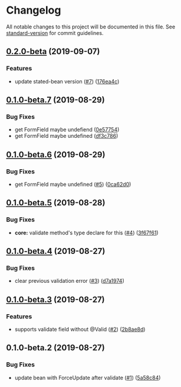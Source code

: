 # Changelog

All notable changes to this project will be documented in this file. See [standard-version](https://github.com/conventional-changelog/standard-version) for commit guidelines.

## [0.2.0-beta](https://github.com/mjolnirjs/stated-form-bean/compare/v0.1.0-beta.7...v0.2.0-beta) (2019-09-07)


### Features

* update stated-bean version ([#7](https://github.com/mjolnirjs/stated-form-bean/issues/7)) ([176ea4c](https://github.com/mjolnirjs/stated-form-bean/commit/176ea4c))

## [0.1.0-beta.7](https://github.com/mjolnirjs/stated-form-bean/compare/v0.1.0-beta.6...v0.1.0-beta.7) (2019-08-29)


### Bug Fixes

* get FormField maybe undefiend ([0e57754](https://github.com/mjolnirjs/stated-form-bean/commit/0e57754))
* get FormField maybe undefined ([df3c786](https://github.com/mjolnirjs/stated-form-bean/commit/df3c786))

## [0.1.0-beta.6](https://github.com/mjolnirjs/stated-form-bean/compare/v0.1.0-beta.5...v0.1.0-beta.6) (2019-08-29)


### Bug Fixes

* get FormField maybe undefined ([#5](https://github.com/mjolnirjs/stated-form-bean/issues/5)) ([0ca62d0](https://github.com/mjolnirjs/stated-form-bean/commit/0ca62d0))

## [0.1.0-beta.5](https://github.com/mjolnirjs/stated-form-bean/compare/v0.1.0-beta.4...v0.1.0-beta.5) (2019-08-28)


### Bug Fixes

* **core:** validate method's type declare for this ([#4](https://github.com/mjolnirjs/stated-form-bean/issues/4)) ([3f67f61](https://github.com/mjolnirjs/stated-form-bean/commit/3f67f61))

## [0.1.0-beta.4](https://github.com/mjolnirjs/stated-form-bean/compare/v0.1.0-beta.3...v0.1.0-beta.4) (2019-08-27)


### Bug Fixes

* clear previous validation error ([#3](https://github.com/mjolnirjs/stated-form-bean/issues/3)) ([d7a1974](https://github.com/mjolnirjs/stated-form-bean/commit/d7a1974))

## [0.1.0-beta.3](https://github.com/mjolnirjs/stated-form-bean/compare/v0.1.0-beta.2...v0.1.0-beta.3) (2019-08-27)


### Features

* supports validate field without @Valid ([#2](https://github.com/mjolnirjs/stated-form-bean/issues/2)) ([2b8ae8d](https://github.com/mjolnirjs/stated-form-bean/commit/2b8ae8d))

## 0.1.0-beta.2 (2019-08-27)


### Bug Fixes

* update bean with ForceUpdate after validate ([#1](https://github.com/mjolnirjs/stated-form-bean/issues/1)) ([5a58c84](https://github.com/mjolnirjs/stated-form-bean/commit/5a58c84))
